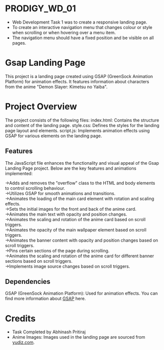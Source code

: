 # PRODIGY_WD_01

- Web Development Task 1 was to create a responsive landing page.
- To create an interactive navigation menu that changes colour or style when scrolling or when hovering over a menu item.
- The navigation menu should have a fixed position and be visible on all pages.

# Gsap Landing Page
This project is a landing page created using GSAP (GreenSock Animation Platform) for animation effects. It features information about characters from the anime "Demon Slayer: Kimetsu no Yaiba".

# Project Overview
The project consists of the following files:
index.html: Contains the structure and content of the landing page.
style.css: Defines the styles for the landing page layout and elements.
script.js: Implements animation effects using GSAP for various elements on the landing page.

## Features
The JavaScript file enhances the functionality and visual appeal of the Gsap Landing Page project. Below are the key features and animations implemented:

->Adds and removes the "overflow" class to the HTML and body elements to control scrolling behaviour.                                                                     
->Utilizes GSAP for smooth animations and transitions.                                                                                                                   
->Animates the loading of the main card element with rotation and scaling effects.                                                                                       
->Sets the initial images for the front and back of the anime card.                                                                                                      
->Animates the main text with opacity and position changes.                                                                                                              
->Animates the scaling and rotation of the anime card based on scroll triggers.                                                                                          
->Animates the opacity of the main wallpaper element based on scroll triggers.                                                                                           
->Animates the banner content with opacity and position changes based on scroll triggers.                                                                                
->Pins certain sections of the page during scrolling.                                                                                                                    
->Animates the scaling and rotation of the anime card for different banner sections based on scroll triggers.                                                            
->Implements image source changes based on scroll triggers.                                                                                                                  

## Dependencies                                                                                                                                                          
GSAP (GreenSock Animation Platform): Used for animation effects. You can find more information about [GSAP](https://cdnjs.com/libraries/gsap) here.

# Credits
- Task Completed by Abhinash Pritiraj
- Anime Images: Images used in the landing page are sourced from [yudiz.com](https://www.yudiz.com/).

